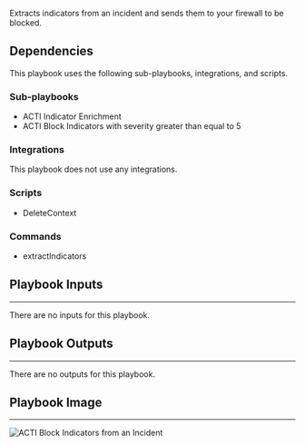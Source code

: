 Extracts indicators from an incident and sends them to your firewall to be blocked.

## Dependencies
This playbook uses the following sub-playbooks, integrations, and scripts.

### Sub-playbooks
* ACTI Indicator Enrichment
* ACTI Block Indicators with severity greater than equal to 5

### Integrations
This playbook does not use any integrations.

### Scripts
* DeleteContext

### Commands
* extractIndicators

## Playbook Inputs
---
There are no inputs for this playbook.

## Playbook Outputs
---
There are no outputs for this playbook.

## Playbook Image
---
![ACTI Block Indicators from an Incident](https://user-images.githubusercontent.com/40510780/163230245-bc862aca-9dc3-4eea-bca6-c50e311fe605.png)